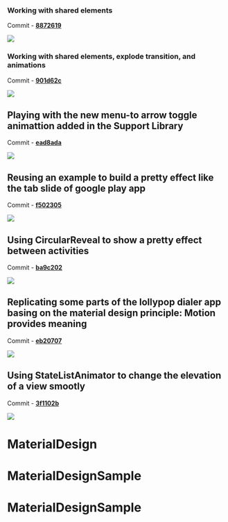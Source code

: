 ### Working with shared elements

Commit - [**8872619**](https://github.com/saulmm/Android-Material-Examples/commit/8872619ba751d99044a8426a35e6d2416d3af286)

![](https://lh4.googleusercontent.com/-dmDFoF7c5UY/VD77NsFK8kI/AAAAAAAAuLM/MtSqP8JoQco/w282-h499-no/2014-10-16%2B00_51_34.gif)

### Working with shared elements, explode transition, and animations

Commit - [**901d62c**](https://github.com/saulmm/Android-Material-Examples/commit/901d62c65bbe70f55d944b718b8e6c6c2c69839d)

![](https://lh6.googleusercontent.com/-ecoWQejLmFE/VEBoRo3Qs_I/AAAAAAAAuTU/YZ7855GmOfw/w276-h498-no/appear.gif)

## Playing with the new menu-to arrow toggle animattion added in the Support Library

Commit - [**ead8ada**](https://github.com/saulmm/Android-Material-Examples/commit/ead8adaafb482bd29a9ef86568a08afebeffd043)

![](https://0b53cc8370cd7638a6bca2ead36937afe31044d3.googledrive.com/host/0B62SZ3WRM2R2aVA4TDVRV04walU/gif-arrow.gif)

## Reusing an example to build a pretty effect like the tab slide of google play app

Commit - [**f502305**](https://github.com/saulmm/Android-Material-Examples/commit/f5023057d1e088cc69849c9c7f60d32279604214)

![](https://lh5.googleusercontent.com/-N-0aREntDdM/VEvP4I5kxrI/AAAAAAAAvQA/3CRH8pH5Vq4/s1006-no/sliding.gif)

## Using CircularReveal to show a pretty effect between activities

Commit - [**ba9c202**](https://github.com/saulmm/Android-Material-Examples/commit/ba9c2026bbe5fc57d6166389f60030176d065623)

![](https://lh3.googleusercontent.com/-eQoRYLME7-0/VFEZ9qNaR7I/AAAAAAAAvqg/xk6U4UT_FUY/w420-h747-no/reveal.gif)

## Replicating some parts of the lollypop dialer app basing on the material design principle: Motion provides meaning

Commit - [**eb20707**](https://github.com/saulmm/Android-Material-Examples/commit/eb20707d8db3aef321ae30cb80faada5e3cd7b4d)

![](https://lh6.googleusercontent.com/-t40vK2mcvkI/VF4-e7AzhBI/AAAAAAAAwnQ/lyzfRIj9heo/w800-h1422-no/dialer.gif)


## Using StateListAnimator to change the elevation of a view smootly

Commit - [**3f1102b**](https://github.com/saulmm/Android-Material-Examples/commit/3f1102b50606d2b57781ad5c0de232697da47862)

![](https://lh4.googleusercontent.com/-qqERGSF7t7Q/VHdlcZmbPgI/AAAAAAAAx1Q/CPo4dJk2_MM/w364-h644-no/elevation_sample.gif)
# MaterialDesign
# MaterialDesignSample
# MaterialDesignSample
